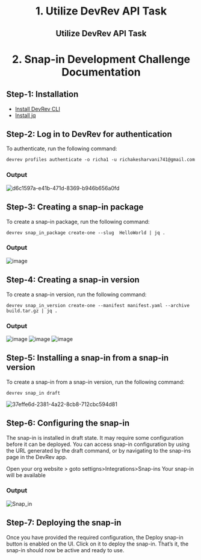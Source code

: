 # <p align="center" width="100%">1. Utilize DevRev API Task</p>
## <p align="center">Utilize DevRev API Task 


# <p align="center" width="100%">2. Snap-in Development Challenge Documentation</p>


## Step-1: Installation
- [Install DevRev CLI](https://developer.devrev.ai/snapin-development/references/cli-install)
- [Install jq](https://jqlang.github.io/jq/)
## Step-2: Log in to DevRev for authentication
To authenticate, run the following command:
```
devrev profiles authenticate -o richa1 -u richakesharvani741@gmail.com
```
### Output
![d6c1597a-e41b-471d-8369-b946b656a0fd](https://github.com/RichaKesharvani/DevRev-Assignment/assets/121665444/6c668a1f-63c7-4db4-9499-1d6bab03ddf9)

## Step-3: Creating a snap-in package
To create a snap-in package, run the following command:
```
devrev snap_in_package create-one --slug  HelloWorld | jq .
```
### Output
![image](https://github.com/RichaKesharvani/DevRev-Assignment/assets/121665444/9f44b036-436b-4bbb-a1e1-4a1b26924180)




## Step-4: Creating a snap-in version
To create a snap-in version, run the following command:
```
devrev snap_in_version create-one --manifest manifest.yaml --archive build.tar.gz | jq .
```
### Output
![image](https://github.com/RichaKesharvani/DevRev-Assignment/assets/121665444/e01f9804-3e7d-44db-be94-02efc4299461)
![image](https://github.com/RichaKesharvani/DevRev-Assignment/assets/121665444/4c7e1bbe-e1b1-4b80-9bef-f00406c0da62)
![image](https://github.com/RichaKesharvani/DevRev-Assignment/assets/121665444/9f2ab36f-c550-404f-843f-1b74df4f6348)



## Step-5: Installing a snap-in from a snap-in version
To create a snap-in from a snap-in version, run the following command:
```
devrev snap_in draft
```
![37effe6d-2381-4a22-8cb8-712cbc594d81](https://github.com/RichaKesharvani/DevRev-Assignment/assets/121665444/5f7688bb-0876-428d-a26b-1f63bffa7c75)

## Step-6: Configuring the snap-in
The snap-in is installed in draft state. It may require some configuration before it can be deployed.
You can access snap-in configuration by using the URL generated by the draft command, or by navigating to the snap-ins page in the DevRev app.

Open your org website > goto settigns>Integrations>Snap-ins
Your snap-in will be available
### Output
![Snap_in](https://github.com/Febiecode/DevRev-Hello-World-Snap-in/assets/93641901/b1513b24-1a24-448f-9627-ed28c55029b2)

## Step-7: Deploying the snap-in
Once you have provided the required configuration, the Deploy snap-in button is enabled on the UI. Click on it to deploy the snap-in. That’s it, the snap-in should now be active and ready to use.


